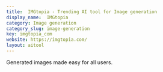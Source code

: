 ```yaml
---
title:  IMGtopia - Trending AI tool for Image generation
display_name:  IMGtopia
category: Image generation
category_slug: image-generation
key: imgtopia_com
website: https://imgtopia.com/
layout: aitool
---
```


Generated images made easy for all users.

